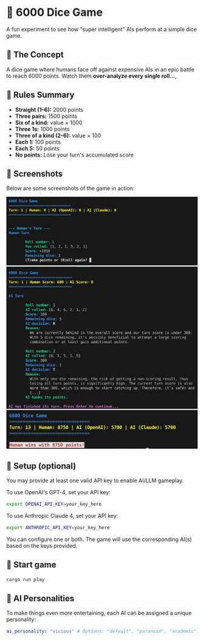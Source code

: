 # 🎲 6000 Dice Game

A fun experiment to see how "super intelligent" AIs perform at a simple dice game.

## 🎯 The Concept

A dice game where humans face off against expensive AIs in an epic battle to reach 6000 points. Watch them **over-analyze every single roll...**,

## 🧠 Rules Summary

- **Straight (1–6):** 2000 points
- **Three pairs:** 1500 points
- **Six of a kind:** value × 1000
- **Three 1s:** 1000 points
- **Three of a kind (2–6):** value × 100
- **Each 1:** 100 points
- **Each 5:** 50 points
- **No points:** Lose your turn's accumulated score

## 📸 Screenshots

Below are some screenshots of the game in action:

![AI Turn](screenshots/cli_gameplay_human_v1.png)
![AI Turn](screenshots/cli_gameplay_ai_v0.png)
![AI Turn](screenshots/cli_human_win.png)

## 🔧 Setup (optional)

You may provide at least one valid API key to enable AI/LLM gameplay.

To use OpenAI's GPT-4, set your API key:

```bash
export OPENAI_API_KEY=your_key_here
```

To use Anthropic Claude 4, set your API key:

```bash
export ANTHROPIC_API_KEY=your_key_here
```

You can configure one or both. The game will use the corresponding AI(s) based on the keys provided.

## 🚀 Start game

```bash
cargo run play
```

## 🧠 AI Personalities

To make things even more entertaining, each AI can be assigned a unique personality:

```yaml
ai_personality: "vicious" # Options: "default", "paranoid", "academic", "vicious"